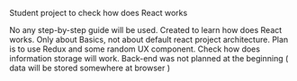 Student project to check how does React works

No any step-by-step guide will be used.
Created to learn how does React works. Only about Basics, not about default react project architecture.
Plan is to use Redux and some random UX component.
Check how does information storage will work. Back-end was not planned at the beginning ( data will be stored somewhere at browser )